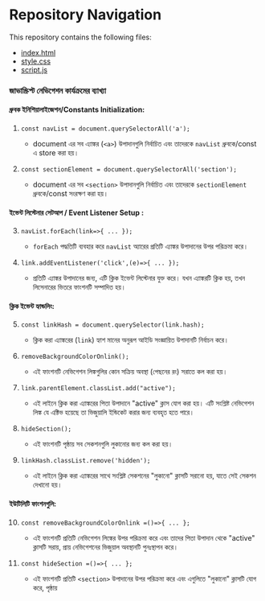 # Repository Navigation

This repository contains the following files:

- [index.html](index.html)
- [style.css](style.css)
- [script.js](script.js)




### জাভাস্ক্রিপ্ট নেভিগেশন কার্যক্রমের ব্যাখ্যা

#### ধ্রুবক ইনিশিয়ালাইজেশন/Constants Initialization:
1. `const navList = document.querySelectorAll('a');`
   - document এর সব এ্যাঙ্কর (`<a>`) উপাদানগুলি নির্বাচিত এবং তাদেরকে `navList` ধ্রুবকে/const এ store করা হয়।

2. `const sectionElement = document.querySelectorAll('section');`
   - document এর সব `<section>` উপাদানগুলি নির্বাচিত এবং তাদেরকে `sectionElement` ধ্রুবকে/const সংরক্ষণ করা হয়।

#### ইভেন্ট লিস্টেনার সেটআপ / Event Listener Setup :
3. `navList.forEach(link=>{ ... });`
   - `forEach` পদ্ধতিটি ব্যবহার করে `navList` অ্যারের প্রতিটি এ্যাঙ্কর উপাদানের উপর পরিক্রমা করে।

4. `link.addEventListener('click',(e)=>{ ... });`
   - প্রতিটি এ্যাঙ্কর উপাদানের জন্য, এটি ক্লিক ইভেন্ট লিস্টেনার যুক্ত করে। যখন এ্যাঙ্করটি ক্লিক হয়, তখন লিসেনারের ভিতরে ফাংশনটি সম্পাদিত হয়।

#### ক্লিক ইভেন্ট হ্যান্ডলিং:
5. `const linkHash = document.querySelector(link.hash);`
   - ক্লিক করা এ্যাঙ্করের (`link`) হ্যাশ মানের অনুরূপ আইডি সংজ্ঞায়িত উপাদানটি নির্বাচন করে।

6. `removeBackgroundColorOnlink();`
   - এই ফাংশনটি নেভিগেশন লিঙ্কগুলির কোন সক্রিয় অবস্থা (পেছনের রং) সরাতে কল করা হয়।

7. `link.parentElement.classList.add("active");`
   - এই লাইনে ক্লিক করা এ্যাঙ্করের পিতা উপাদানে "active" ক্লাস যোগ করা হয়। এটি সংশ্লিষ্ট নেভিগেশন লিঙ্ক যে এক্টিভ হয়েছে তা ভিজুয়ালি ইন্ডিকেট করার জন্য ব্যবহৃত হতে পারে।

8. `hideSection();`
   - এই ফাংশনটি পৃষ্ঠায় সব সেকশনগুলি লুকানোর জন্য কল করা হয়।

9. `linkHash.classList.remove('hidden');`
   - এই লাইনে ক্লিক করা এ্যাঙ্করের সাথে সংশ্লিষ্ট সেকশনের "লুকানো" ক্লাসটি সরানো হয়, যাতে সেই সেকশন দেখানো হয়।

#### ইউটিলিটি ফাংশনগুলি:
10. `const removeBackgroundColorOnlink =()=>{ ... };`
    - এই ফাংশনটি প্রতিটি নেভিগেশন লিঙ্কের উপর পরিক্রমা করে এবং তাদের পিতা উপাদান থেকে "active" ক্লাসটি সরায়, প্রায় নেভিগেশনের ভিজুয়াল অবস্থানটি পুনঃস্থাপন করে।

11. `const hideSection =()=>{ ... };`
    - এই ফাংশনটি প্রতিটি `<section>` উপাদানের উপর পরিক্রমা করে এবং এগুলিতে "লুকানো" ক্লাসটি যোগ করে, পৃষ্ঠায়
